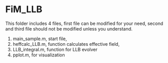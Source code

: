 # FiM_LLB
This folder includes 4 files, first file can be modified for your need, second and third file should not be modified unless you understand.
1. main_sample.m, start file, 
2. heffcalc_LLB.m, function calculates effective field, 
3. LLB_integral.m, function for LLB evolver
4. pplot.m, for visualization



